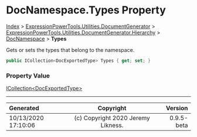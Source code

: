 ﻿# DocNamespace.Types Property

[Index](../index.md) > [ExpressionPowerTools.Utilities.DocumentGenerator](ExpressionPowerTools.Utilities.DocumentGenerator.a.md) > [ExpressionPowerTools.Utilities.DocumentGenerator.Hierarchy](ExpressionPowerTools.Utilities.DocumentGenerator.Hierarchy.n.md) > [DocNamespace](ExpressionPowerTools.Utilities.DocumentGenerator.Hierarchy.DocNamespace.cs.md) > **Types**

Gets or sets the types that belong to the namespace.

```csharp
public ICollection<DocExportedType> Types { get; set; }
```

### Property Value

 [ICollection&lt;DocExportedType>](https://docs.microsoft.com/dotnet/api/system.collections.generic.icollection-1) 


---

| Generated | Copyright | Version |
| :-- | :-: | --: |
| 10/13/2020 17:10:06 | (c) Copyright 2020 Jeremy Likness. | 0.9.5-beta |
